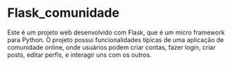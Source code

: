 # Flask_comunidade
Este é um projeto web desenvolvido com Flask, que é um micro framework para Python. O projeto possui funcionalidades típicas de uma aplicação de comunidade online, onde usuários podem criar contas, fazer login, criar posts, editar perfis, e interagir uns com os outros.
